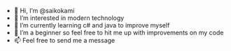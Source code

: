 - 👋 Hi, I’m @saikokami
- 👀 I’m interested in modern technology
- 🌱 I’m currently learning c# and java to improve myself
- 💞️ I’m a beginner so feel free to hit me up with improvements on my code
- 📫 Feel free to send me a message

<!---
saikokami/saikokami is a ✨ special ✨ repository because its `README.md` (this file) appears on your GitHub profile.
You can click the Preview link to take a look at your changes.
--->
